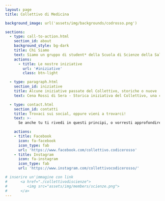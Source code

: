 ```yaml
---
layout: page
title: Collettivo di Medicina

background_image: url('assets/img/backgrounds/codrosso.png')

sections:
  - type: call-to-action.html
    section_id: about
    background_style: bg-dark
    title: Chi Siamo
    text: Siamo un gruppo di student* della Scuola di Scienze della Salute Umana, impegnato nelle questioni legate alla politica universitaria e cittadina. Come collettivo crediamo nei principi di inclusività, antifascismo, antirazzismo e promuoviamo la parità di genere contro ogni forma di discriminazione. Crediamo fermamente nell'importanza di sviluppare un modello sostenibile di organizzazione sociale, che, tra le altre cose, preveda una struttura capillare, pubblica e accessibile a tutt* del Sistema Sanitario. Secondo questi principi ci consideriamo di sinistra, ma il nostro gruppo è sempre stato, e sempre sarà, completamente indipendente da qualunque partito, sindacato, congregazione religiosa, o istituzione; tutte le nostre attività sono infatti realizzate attraverso l’autofinanziamento. Non ricevere finanziamenti da parte di soggetti esterni al collettivo ci consente di svolgere il nostro lavoro di rappresentanza in modo completamente autonomo, secondo quanto discusso e stabilito in assemblea e nel pieno rispetto dei diritti della componente studentesca. Crediamo inoltre che il nostro ruolo non si fermi alla rappresentanza negli organi istituzionali, ma che sia necessario anche un impegno di piazza, e di autogestione degli spazi, attraverso il quale abbracciare anche temi sociali e politici più ampi, che spesso, purtroppo, vengono messi in secondo piano all’interno dell’Università. Questo perché riteniamo che il nostro percorso di istruzione non si debba limitare ad una formazione tradizionale, ma che debba anche stimolare lo sviluppo di un pensiero critico, con strumenti che vadano oltre la didattica frontale e unilaterale.
    actions:
      - title: Le nostre iniziative
        url: '#iniziative'
        class: btn-light

  - type: paragraph.html
    section_id: iniziative
    title: Alcune iniziative passate del Collettivo, storiche o nuove
    text: Cena Rossi di Sera - Storica iniziativa del Collettivo, una cena nell’atrio del plesso di Morgagni, con un menu ricco, buona compagnia e tanta musica! <br/>  <br/> Vin Bruleata - aperitivo invernale, per riscaldarsi durante le rigide sessioni di esami, davanti alla Casa dello Studente di viale Morgagni <br/>  <br/> Corso di Tango - tre serate di ballo, in cui imparare gratuitamente il Tango <br/>  <br/> Corso Full-D per sanitari con Croce Rossa - una giornata dedicata all’apprendimento, sia teorico che pratico, delle manovre salvavita (BLSD), con il rilascio dell’attestato per l’utilizzo del DAE <br/>  <br/> Alcun* di noi (insieme a student* del collettivo di psicologia Laboratorio15) hanno fondato Percorso Psiche, un collettivo che ha lo scopo di approfondire questioni legate alla salute mentale a partire da una prospettiva critica, attraverso autoformazione e iniziative come “Il manicomio invisibile”. Oggi questo Collettivo è arricchito dalla presenza di student* anche di altre facoltà, ed è aperto a tutt*.

  - type: contact.html
    section_id: contatti
    title: Trovaci sui social, oppure vieni a trovarci!
    text: >-
      Se anche tu ti rivedi in questi principi, o vorresti approfondire alcune tematiche che pensi meritino uno spazio di approfondimento, scrivici per sapere dove e quando ci riuniamo!

    actions:
    - title: Facebook
      icon: fa-facebook
      icon_type: fab
      url: 'https://www.facebook.com/collettivo.codicerosso'
    - title: Instagram
      icon: fa-instagram
      icon_type: fab
      url: 'https://www.instagram.com/collettivocodicerosso/'

# inserire un'immagine con link
#      <a href="./collettivodiscienze">
#         <img src="assets/img/members/scienze.png">
#      </a>
---
```

